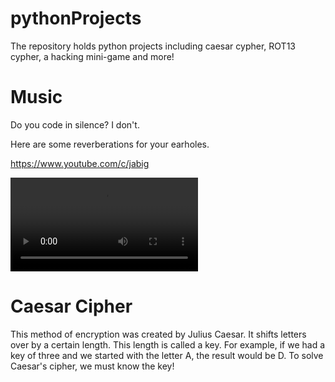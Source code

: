 # pythonProjects
The repository holds python projects including caesar cypher, ROT13 cypher, a hacking mini-game and more!

# Music
Do you code in silence? I don't.

Here are some reverberations for your earholes.

https://www.youtube.com/c/jabig

![Alt Text](https://media.giphy.com/media/GeimqsH0TLDt4tScGw/giphy.mp4)

# Caesar Cipher
This method of encryption was created by Julius Caesar. It shifts letters over by a certain length. This length is called a key.
For example, if we had a key of three and we started with the letter A, the result would be D.
To solve Caesar's cipher, we must know the key!